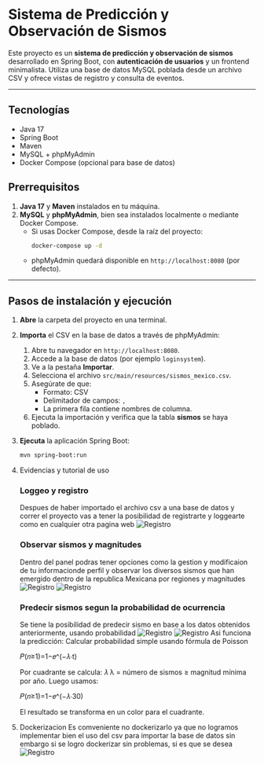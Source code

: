 # Sistema de Predicción y Observación de Sismos

Este proyecto es un **sistema de predicción y observación de sismos** desarrollado en Spring Boot, con **autenticación de usuarios** y un frontend minimalista. Utiliza una base de datos MySQL poblada desde un archivo CSV y ofrece vistas de registro y consulta de eventos.

---

## Tecnologías

- Java 17
- Spring Boot
- Maven
- MySQL + phpMyAdmin
- Docker Compose (opcional para base de datos)


## Prerrequisitos

1. **Java 17** y **Maven** instalados en tu máquina.  
2. **MySQL** y **phpMyAdmin**, bien sea instalados localmente o mediante Docker Compose.  
   - Si usas Docker Compose, desde la raíz del proyecto:
     ```bash
     docker-compose up -d
     ```
   - phpMyAdmin quedará disponible en `http://localhost:8080` (por defecto).

---

## Pasos de instalación y ejecución

1. **Abre** la carpeta del proyecto en una terminal.  
2. **Importa** el CSV en la base de datos a través de phpMyAdmin:  
   1. Abre tu navegador en `http://localhost:8080`.  
   2. Accede a la base de datos (por ejemplo `loginsystem`).  
   3. Ve a la pestaña **Importar**.  
   4. Selecciona el archivo `src/main/resources/sismos_mexico.csv`.  
   5. Asegúrate de que:  
      - Formato: CSV  
      - Delimitador de campos: `,`  
      - La primera fila contiene nombres de columna.  
   6. Ejecuta la importación y verifica que la tabla **sismos** se haya poblado.  
3. **Ejecuta** la aplicación Spring Boot:
   ```bash
   mvn spring-boot:run
4. Evidencias y tutorial de uso

   ### Loggeo y registro
   Despues de haber importado el archivo csv a una base de datos y correr el proyecto
   vas a tener la posibilidad de registrarte y loggearte como en cualquier otra pagina web
   ![Registro](capturas/img0.png)
    ### Observar sismos y magnitudes
   Dentro del panel podras tener opciones como la gestion y modificaion de tu informacionde perfil
   y observar los diversos sismos que han emergido dentro de la republica Mexicana por regiones y magnitudes
   ![Registro](capturas/img1.png)
   ![Registro](capturas/img2.png)
    ### Predecir sismos segun la probabilidad de ocurrencia
   Se tiene la posibilidad de predecir sismo en base a los datos obtenidos anteriormente, usando probabilidad
   ![Registro](capturas/img3.png)
   ![Registro](capturas/img4.png)
   Asi funciona la predicción:
   Calcular probabilidad simple usando fórmula de Poisson

   𝑃(𝑛≥1)=1−𝑒^(−𝜆⋅t)

   Por cuadrante se calcula:
   𝜆
   λ = número de sismos ≥ magnitud mínima por año.
   Luego usamos:

   𝑃(𝑛≥1)=1−𝑒^(−𝜆⋅30)
 
   El resultado se transforma en un color para el cuadrante.

6. Dockerizacion
   Es comveniente no dockerizarlo ya que no logramos implementar bien el uso del csv para importar la base de datos
   sin embargo si se logro dockerizar sin problemas, si es que se desea
   ![Registro](capturas/img10.png)
   
